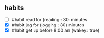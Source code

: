
## habits

- [ ] #habit read for (reading:: 30) minutes
- [x] #habit jog for (jogging:: 30) minutes
- [x] #habit get up before 8:00 am (wakey:: true)